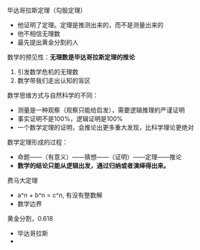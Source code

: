 毕达哥拉斯定理（勾股定理）
- 他证明了定理。定理是推测出来的，而不是测量出来的
- 他不相信无理数
- 最先提出黄金分割的人

数学的预见性：**无理数是毕达哥拉斯定理的推论**
1. 引发数学危机的无理数
2. 数学带我们走出认知的盲区


数学思维方式与自然科学的不同：
- 测量是一种观察（观察只能给启发），需要逻辑推理的严谨证明
- 事实证明不是100%，逻辑证明是100%
- 一个数学定理的证明，会推论出更多重大发现，比科学理论更绝对

数学定理形成的过程：
- 命题——（有意义）——猜想——（证明）——定理——推论
- **数学的结论只能从逻辑出发，通过归纳或者演绎得出来。**

费马大定理
- a^n + b^n = c^n, 有没有整数解
- 数学边界

黄金分割，0.618
- 毕达哥拉斯
- 